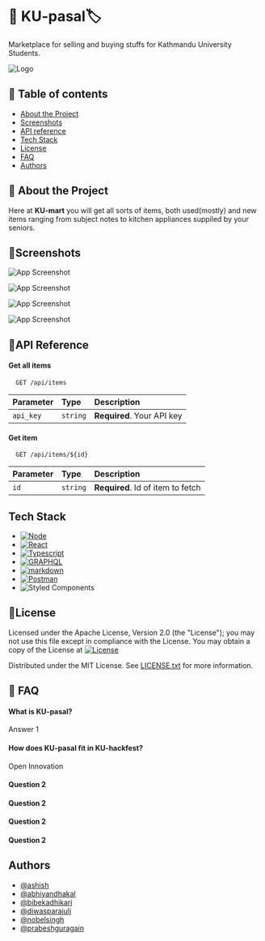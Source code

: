 
# 🛒 KU-pasal🏷️

Marketplace for selling and buying stuffs for Kathmandu University Students.


![Logo](https://media.discordapp.net/attachments/1004269075272323092/1005096069148966982/Screen_Shot_2022-08-05_at_18.37.43.png?width=1300&height=580)


## 📖 Table of contents

* [About the Project](#a)
* [Screenshots](#setup)
* [API reference](#)
* [Tech Stack](#setup)
* [License](#technologies)
* [FAQ](#setup)
* [Authors](#a)





## 📝 About the Project

Here at **KU-mart** you will get all sorts of items, both used(mostly) and new items ranging from subject notes to kitchen appliances suppiled by your seniors.



## 📸Screenshots

![App Screenshot](https://cdn.discordapp.com/attachments/1004269075272323092/1005406513009004614/unknown.png)

![App Screenshot](https://cdn.discordapp.com/attachments/1004269075272323092/1005403532171689996/unknown.png)

![App Screenshot](https://cdn.discordapp.com/attachments/1004269075272323092/1005404236420481157/unknown.png)

![App Screenshot](https://cdn.discordapp.com/attachments/1004269075272323092/1005408926247964772/unknown.png)


## 📃API Reference

#### Get all items

```http
  GET /api/items
```

| Parameter | Type     | Description                |
| :-------- | :------- | :------------------------- |
| `api_key` | `string` | **Required**. Your API key |

#### Get item

```http
  GET /api/items/${id}
```

| Parameter | Type     | Description                       |
| :-------- | :------- | :-------------------------------- |
| `id`      | `string` | **Required**. Id of item to fetch |


## Tech Stack

* [![Node][Node.js]][node-url]
* [![React][React.js]][React-url]
* [![Typescript][Typescript]][Typescript-url]
* [![GRAPHQL][GRAPHQL]][graphql-url]
* [![markdown][markdown]][markdown-url]
* [![Postman][postman]][postman-url]
* ![Styled Components](https://img.shields.io/badge/styled--components-DB7093?style=for-the-badge&logo=styled-components&logoColor=white)



[markdown]:https://img.shields.io/badge/Markdown-000000?style=for-the-badge&logo=markdown&logoColor=white
[Node.js]:https://img.shields.io/badge/Node.js-339933?style=for-the-badge&logo=nodedotjs&logoColor=white
[Typescript]:https://img.shields.io/badge/TypeScript-007ACC?style=for-the-badge&logo=typescript&logoColor=white
[React.js]: https://img.shields.io/badge/React-20232A?style=for-the-badge&logo=react&logoColor=61DAFB
[React-url]: https://reactjs.org/
[Typescript-url]:https://www.typescriptlang.org/
[Typescript-url]:https://www.typescriptlang.org/
[Node-url]:https://nodejs.org
[GRAPHQL]:https://img.shields.io/badge/GraphQl-E10098?style=for-the-badge&logo=graphql&logoColor=white
[graphql-url]:https://graphql.org/
[markdown-url]:https://www.markdownguide.org/
[postman]:https://img.shields.io/badge/Postman-FF6C37?style=for-the-badge&logo=Postman&logoColor=white
[postman-url]:https://www.postman.com/

## 📜License

Licensed under the Apache License, Version 2.0 (the "License");
you may not use this file except in compliance with the License.
You may obtain a copy of the License at
[![License](https://img.shields.io/badge/License-Apache_2.0-blue.svg)](https://opensource.org/licenses/Apache-2.0)


Distributed under the MIT License. See [LICENSE.txt](https://github.com/abhiyandhakal/ku-pasal/blob/main/LICENSE) for more information.





## 🙋 FAQ

#### What is KU-pasal?

Answer 1

#### How does KU-pasal fit in KU-hackfest?

Open Innovation

#### Question 2

#### Question 2

#### Question 2

#### Question 2

## Authors





- [@ashish](https://github.com/ItsAash)
- [@abhiyandhakal](https://github.com/abhiyandhakal/)
- [@bibekadhikari](https://github.com/b33b3k/)
- [@diwasparajuli](https://github.com/diwas37)
- [@nobelsingh](https://github.com/nobel49)
- [@prabeshguragain](https://github.com/prabeshguragain)
